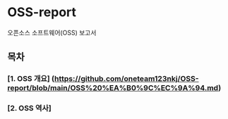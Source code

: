 # OSS-report
오픈소스 소프트웨어(OSS) 보고서

## 목차
### [1. OSS 개요] (https://github.com/oneteam123nkj/OSS-report/blob/main/OSS%20%EA%B0%9C%EC%9A%94.md)
### [2. OSS 역사]
